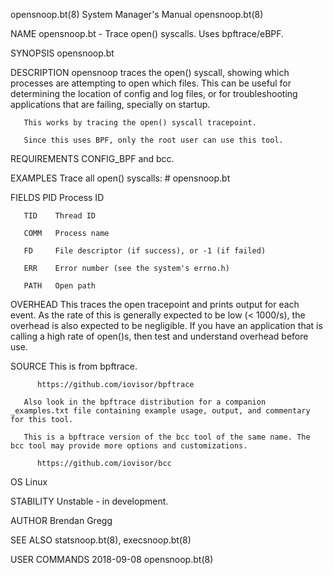 opensnoop.bt(8)							    System Manager's Manual						       opensnoop.bt(8)

NAME
       opensnoop.bt - Trace open() syscalls. Uses bpftrace/eBPF.

SYNOPSIS
       opensnoop.bt

DESCRIPTION
       opensnoop  traces  the  open()  syscall, showing which processes are attempting to open which files. This can be useful for determining the location of
       config and log files, or for troubleshooting applications that are failing, specially on startup.

       This works by tracing the open() syscall tracepoint.

       Since this uses BPF, only the root user can use this tool.

REQUIREMENTS
       CONFIG_BPF and bcc.

EXAMPLES
       Trace all open() syscalls:
	      # opensnoop.bt

FIELDS
       PID Process ID

       TID    Thread ID

       COMM   Process name

       FD     File descriptor (if success), or -1 (if failed)

       ERR    Error number (see the system's errno.h)

       PATH   Open path

OVERHEAD
       This traces the open tracepoint and prints output for each event. As the rate of this is generally expected to be low (< 1000/s), the overhead is  also
       expected to be negligible. If you have an application that is calling a high rate of open()s, then test and understand overhead before use.

SOURCE
       This is from bpftrace.

	      https://github.com/iovisor/bpftrace

       Also look in the bpftrace distribution for a companion _examples.txt file containing example usage, output, and commentary for this tool.

       This is a bpftrace version of the bcc tool of the same name. The bcc tool may provide more options and customizations.

	      https://github.com/iovisor/bcc

OS
       Linux

STABILITY
       Unstable - in development.

AUTHOR
       Brendan Gregg

SEE ALSO
       statsnoop.bt(8), execsnoop.bt(8)

USER COMMANDS								  2018-09-08							       opensnoop.bt(8)
